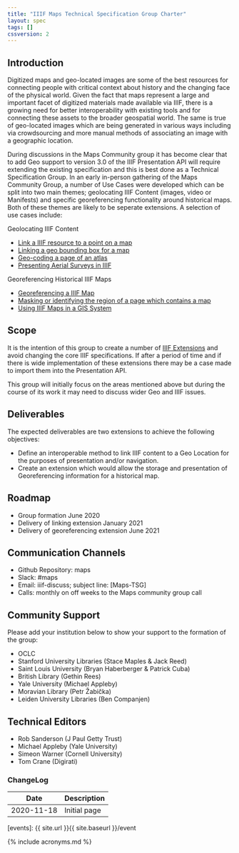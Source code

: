 ```yaml
---
title: "IIIF Maps Technical Specification Group Charter"
layout: spec
tags: []
cssversion: 2
---
```



## Introduction
Digitized maps and geo-located images are some of the best resources for connecting people with critical context about history and the changing face of the physical world. Given the fact that maps represent a large and important facet of digitized materials made available via IIIF, there is a growing need for better interoperability with existing tools and for connecting these assets to the broader geospatial world. The same is true of geo-located images which are being generated in various ways including via crowdsourcing and more manual methods of associating an image with a geographic location.

During discussions in the Maps Community group it has become clear that to add Geo support to version 3.0 of the IIIF Presentation API will require extending the existing specification and this is best done as a Technical Specification Group. In an early in-person gathering of the Maps Community Group, a number of Use Cases were developed which can be split into two main themes; geolocating IIIF Content (images, video or Manifests) and specific georeferencing functionality around historical maps. Both of these themes are likely to be seperate extensions. A selection of use cases include:  

Geolocating IIIF Content  
* [Link a IIIF resource to a point on a map](https://github.com/IIIF/iiif-stories/issues/135)
* [Linking a geo bounding box for a map](https://github.com/IIIF/iiif-stories/issues/133)
* [Geo-coding a page of an atlas](https://github.com/IIIF/iiif-stories/issues/132)
* [Presenting Aerial Surveys in IIIF](https://github.com/IIIF/iiif-stories/issues/117)

Georeferencing Historical IIIF Maps  
* [Georeferencing a IIIF Map](https://github.com/IIIF/iiif-stories/issues/129)
* [Masking or identifying the region of a page which contains a map](https://github.com/IIIF/iiif-stories/issues/127)
* [Using IIIF Maps in a GIS System](https://github.com/IIIF/iiif-stories/issues/126)

## Scope
It is the intention of this group to create a number of [IIIF Extensions](https://iiif.io/api/registry/extensions/) and avoid changing the core IIIF specifications. If after a period of time and if there is wide implementation of these extensions there may be a case made to import them into the Presentation API.  

This group will initially focus on the areas mentioned above but during the course of its work it may need to discuss wider Geo and IIIF issues.  

## Deliverables
The expected deliverables are two extensions to achieve the following objectives:  

* Define an interoperable method to link IIIF content to a Geo Location for the purposes of presentation and/or navigation.
* Create an extension which would allow the storage and presentation of Georeferencing information for a historical map.  

## Roadmap
* Group formation June 2020
* Delivery of linking extension January 2021
* Delivery of georeferencing extension June 2021

## Communication Channels
* Github Repository: maps
* Slack: #maps
* Email: iiif-discuss; subject line: \[Maps-TSG\]
* Calls: monthly on off weeks to the Maps community group call  

## Community Support
Please add your institution below to show your support to the formation of the group:  
* OCLC
* Stanford University Libraries (Stace Maples & Jack Reed)
* Saint Louis University (Bryan Haberberger & Patrick Cuba)
* British Library (Gethin Rees)
* Yale University (Michael Appleby)
* Moravian Library (Petr Žabička)
* Leiden University Libraries (Ben Companjen)

## Technical Editors
* Rob Sanderson (J Paul Getty Trust)
* Michael Appleby (Yale University)
* Simeon Warner (Cornell University)
* Tom Crane (Digirati)

### ChangeLog

| Date       | Description |
|------------|-------------|
| 2020-11-18 | Initial page

[discovery-slack]: https://iiif.slack.com/messages/discovery/details/
[iiif-discuss]: https://groups.google.com/forum/#!forum/iiif-discuss
[events]: {{ site.url }}{{ site.baseurl }}/event

{% include acronyms.md %}
